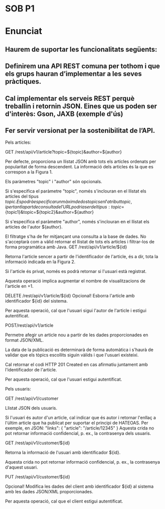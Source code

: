 # SOB P1
 
# Enunciat
## Haurem de suportar les funcionalitats següents:

## Definirem una API REST comuna per tothom i que els grups hauran d’implementar a les seves pràctiques.

## Cal implementar els serveis REST perquè treballin i retornin JSON. Eines que us poden ser d'interès: Gson, JAXB (exemple d'ús)

## Fer servir versionat per la sostenibilitat de l’API.
Pels articles:

GET /rest/api/v1/article?topic=${topic}&author=${author}

Per defecte, proporciona un llistat JSON amb tots els articles ordenats per popularitat de forma descendent. La informació dels articles és la que es correspon a la Figura 1.

Els paràmetres "topic" i "author" són opcionals.

Si s'especifica el paràmetre "topic", només s'inclouran en el llistat els articles del tipus ${topic}. Es podrà especificar un màxim de dos topics en l'atribut topic, i per tant la part de consulta de l'URL podria ser del tipus: topic=${topic1}&topic=${topic2}&author=${author}

Si s'especifica el paràmetre "author", només s'inclouran en el llistat els articles de l'autor ${author}.

El filtratge s'ha de fer mitjançant una consulta a la base de dades. No s'acceptarà com a vàlid retornar el llistat de tots els articles i filtrar-los de forma programàtica amb Java.
GET /rest/api/v1/article/${id}

Retorna l'article sencer a partir de l'identificador de l'article, és a dir, tota la informació indicada en la Figura 2. 

Si l'article és privat, només es podrà retornar si l'usuari està registrat.

Aquesta operació implica augmentar el nombre de visualitzacions de l'article en +1. 

DELETE /rest/api/v1/article/${id}
Opcional! Esborra l'article amb identificador ${id} del sistema.

Per aquesta operació, cal que l'usuari sigui l'autor de l'article i estigui autentificat.

POST/rest/api/v1/article

Permetre afegir un article nou a partir de les dades proporcionades en format JSON/XML.

La data de la publicació es determinarà de forma automàtica i s'haurà de validar que els tòpics escollits siguin vàlids i que l'usuari existeixi. 

Cal retornar el codi HTTP 201 Created en cas afirmatiu juntament amb l'identificador de l'article.

Per aquesta operació, cal que l'usuari estigui autentificat.

Pels usuaris:

GET /rest/api/v1/customer

 Llistat JSON dels usuaris.

Si l'usuari és autor d'un article, cal indicar que és autor i retornar l'enllaç a l'últim article que ha publicat per suportar el principi de HATEOAS. Per exemple, en JSON:
                 "links": {
                      "article": "/article/12345"
                 }
Aquesta crida no pot retornar informació confidencial, p. ex., la  contrasenya dels usuaris.

GET /rest/api/v1/customer/${id}

Retorna la informació de l'usuari amb identificador ${id}. 

Aquesta crida no pot retornar informació confidencial, p. ex., la  contrasenya d'aquest usuari.

PUT /rest/api/v1/customer/${id}

Opcional! Modifica les dades del client amb identificador ${id} al sistema amb les dades JSON/XML proporcionades.

Per aquesta operació, cal que el client estigui autentificat.
